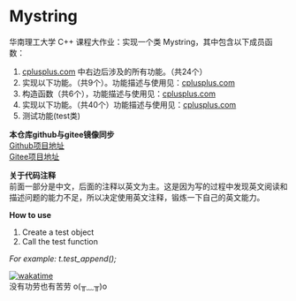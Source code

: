# Mystring
华南理工大学 C++ 课程大作业：实现一个类 Mystring，其中包含以下成员函数：

1. [cplusplus.com](http://www.cplusplus.com/reference/cstring/) 中右边后涉及的所有功能。（共24个）
2. 实现以下功能。（共9个）。功能描述与使用见：[cplusplus.com](http://www.cplusplus.com/reference/string/)
3. 构造函数（共6个），功能描述与使用见：[cplusplus.com](http://www.cplusplus.com/reference/string/string/string/)
4. 实现以下功能。（共40个）功能描述与使用见：[cplusplus.com](http://www.cplusplus.com/reference/string/string/)
5. 测试功能(test类)

**本仓库github与gitee镜像同步**  
[Github项目地址](https://github.com/SimpleMaxR/mystring/tree/master)  
[Gitee项目地址](https://gitee.com/SimpleMaxR/mystring)

**关于代码注释**  
前面一部分是中文，后面的注释以英文为主。这是因为写的过程中发现英文阅读和描述问题的能力不足，所以决定使用英文注释，锻炼一下自己的英文能力。

**How to use**

1. Create a test object
2. Call the test function

*For example: t.test_append();*

[![wakatime](https://wakatime.com/badge/user/ac7ca955-6809-460d-9746-996f4dc259f3/project/5daee463-f681-4248-a96d-0a41659b4dd3.svg)](https://wakatime.com/badge/user/ac7ca955-6809-460d-9746-996f4dc259f3/project/5daee463-f681-4248-a96d-0a41659b4dd3)  
没有功劳也有苦劳 o(╥﹏╥)o 
